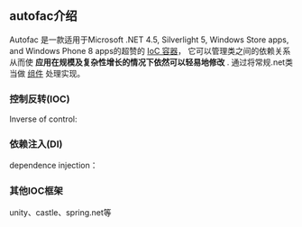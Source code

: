 ##		autofac介绍

Autofac 是一款适用于Microsoft .NET 4.5, Silverlight 5, Windows Store apps, and Windows Phone 8 apps的超赞的 [IoC 容器](http://martinfowler.com/articles/injection.html)， 它可以管理类之间的依赖关系从而使 **应用在规模及复杂性增长的情况下依然可以轻易地修改** . 通过将常规.net类当做 [组件](https://autofaccn.readthedocs.io/zh/latest/glossary.html) 处理实现。

###		控制反转(IOC)

Inverse of control:

###		依赖注入(DI)

dependence injection：

###		其他IOC框架

unity、castle、spring.net等